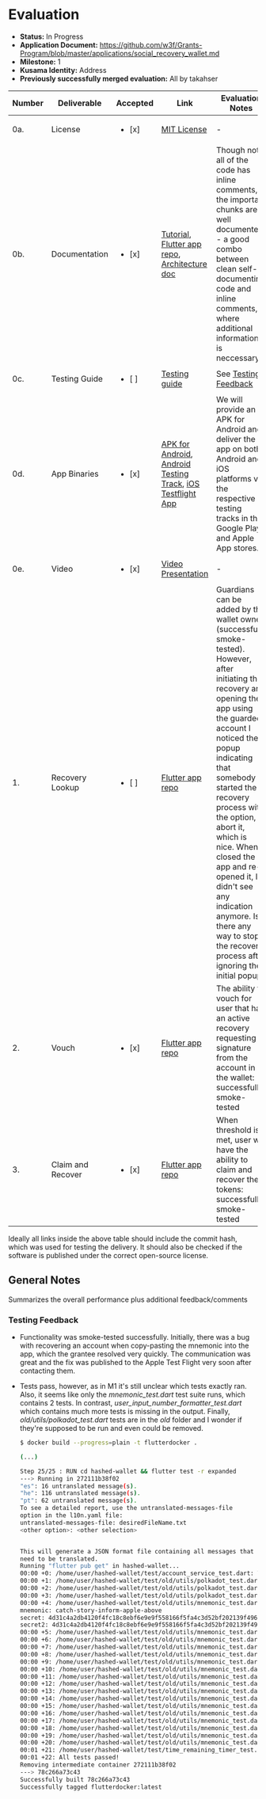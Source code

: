 # Evaluation

- **Status:** In Progress
- **Application Document:** https://github.com/w3f/Grants-Program/blob/master/applications/social_recovery_wallet.md
- **Milestone:** 1
- **Kusama Identity:** Address
- **Previously successfully merged evaluation:** All by takahser

| Number | Deliverable | Accepted | Link | Evaluation Notes |
| ------ | ----------- | -------- | ---- |----------------- |
| 0a. | License | <ul><li>[x] </li></ul> | [MIT License](https://github.com/hypha-dao/hashed-wallet/blob/08b3414fa44de6a25d50338d77000f61598f9899/LICENSE) | - |
| 0b. | Documentation | <ul><li>[x] </li></ul> | [Tutorial](https://github.com/hypha-dao/hashed-wallet/blob/08b3414fa44de6a25d50338d77000f61598f9899/documentation/tutorial.md), [Flutter app repo](https://github.com/hypha-dao/hashed-wallet/tree/08b3414fa44de6a25d50338d77000f61598f9899), [Architecture doc](https://github.com/hypha-dao/hashed-wallet/blob/08b3414fa44de6a25d50338d77000f61598f9899/documentation/architecture.md) | Though not all of the code has inline comments, the important chunks are well documented - a good combo between clean self-documenting code and inline comments, where additional information is neccessary. |
| 0c. | Testing Guide | <ul><li>[ ] </li></ul> | [Testing guide](https://github.com/hypha-dao/hashed-wallet/blob/08b3414fa44de6a25d50338d77000f61598f9899/documentation/testing_guide.md) | See [Testing Feedback](#testing-feedback) |
| 0d. | App Binaries | <ul><li>[x] </li></ul> | [APK for Android](https://github.com/hypha-dao/hashed-wallet/releases/tag/1.0.0_M2), [Android Testing Track](https://play.google.com/apps/internaltest/4701631300800602818), [iOS Testflight App](https://testflight.apple.com/join/NKhGqqxE) | We will provide an APK for Android and deliver the app on both Android and iOS platforms via the respective testing tracks in the Google Play and Apple App stores. |
| 0e. | Video | <ul><li>[x] </li></ul> | [Video Presentation](https://github.com/hypha-dao/hashed-wallet/blob/08b3414fa44de6a25d50338d77000f61598f9899/documentation/videos/milestone_2_delivery.md) | - |
| 1. | Recovery Lookup | <ul><li>[ ] </li></ul> | [Flutter app repo](https://github.com/hypha-dao/hashed-wallet/tree/08b3414fa44de6a25d50338d77000f61598f9899) | Guardians can be added by the wallet owner (successfully smoke-tested). However, after initiating the recovery and opening the app using the guarded account I noticed the popup indicating that somebody started the recovery process with the option, to abort it, which is nice. When I closed the app and re-opened it, I didn't see any indication anymore. Is there any way to stop the recovery process after ignoring the initial popup? |
| 2. | Vouch | <ul><li>[x] </li></ul> | [Flutter app repo](https://github.com/hypha-dao/hashed-wallet/tree/08b3414fa44de6a25d50338d77000f61598f9899) | The ability to vouch for user that has an active recovery requesting signature from the account in the wallet: successfully smoke-tested  |  
| 3. | Claim and Recover | <ul><li>[x] </li></ul> | [Flutter app repo](https://github.com/hypha-dao/hashed-wallet/tree/08b3414fa44de6a25d50338d77000f61598f9899) | When threshold is met, user will have the ability to claim and recover their tokens: successfully smoke-tested  |  

Ideally all links inside the above table should include the commit hash,
which was used for testing the delivery. It should also be checked if the software is published under the correct open-source license.

## General Notes

Summarizes the overall performance plus additional feedback/comments

### Testing Feedback

- Functionality was smoke-tested successfully. Initially, there was a bug with recovering an account when copy-pasting the mnemonic into the app, which the grantee resolved very quickly. The communication was great and the fix was published to the Apple Test Flight very soon after contacting them.
- Tests pass, however, as in M1 it's still unclear which tests exactly ran. Also, it seems like only the _mnemonic_test.dart_ test suite runs, which contains 2 tests. In contrast, _user_input_number_formatter_test.dart_ which contains much more tests is missing in the output. Finally, _old/utils/polkadot_test.dart_ tests are in the _old_ folder and I wonder if they're supposed to be run and even could be removed.

    ```bash
    $ docker build --progress=plain -t flutterdocker .

    (...)

    Step 25/25 : RUN cd hashed-wallet && flutter test -r expanded
    ---> Running in 272111b38f02
    "es": 16 untranslated message(s).
    "he": 116 untranslated message(s).
    "pt": 62 untranslated message(s).
    To see a detailed report, use the untranslated-messages-file 
    option in the l10n.yaml file:
    untranslated-messages-file: desiredFileName.txt
    <other option>: <other selection> 


    This will generate a JSON format file containing all messages that 
    need to be translated.
    Running "flutter pub get" in hashed-wallet...                       9.1s
    00:00 +0: /home/user/hashed-wallet/test/account_service_test.dart: Test loadAccounts saveAccounts
    00:00 +1: /home/user/hashed-wallet/test/old/utils/polkadot_test.dart: polkadot JS load JS code
    00:00 +2: /home/user/hashed-wallet/test/old/utils/polkadot_test.dart: polkadot JS load JS code
    00:00 +3: /home/user/hashed-wallet/test/old/utils/polkadot_test.dart: polkadot JS load JS code
    00:00 +4: /home/user/hashed-wallet/test/old/utils/mnemonic_test.dart: mnemonic decode mnemonic
    mnemonic: catch-story-inform-apple-above
    secret: 4d31c4a2db4120f4fc18c8ebf6e9e9f558166f5fa4c3d52bf202139f496604b0
    secret2: 4d31c4a2db4120f4fc18c8ebf6e9e9f558166f5fa4c3d52bf202139f496604b0
    00:00 +5: /home/user/hashed-wallet/test/old/utils/mnemonic_test.dart: Seeds Global Passport Mnemonic Convert words from Seeds Global Passport
    00:00 +6: /home/user/hashed-wallet/test/old/utils/mnemonic_test.dart: Seeds Global Passport Mnemonic Convert words from Seeds Global Passport
    00:00 +7: /home/user/hashed-wallet/test/old/utils/mnemonic_test.dart: Seeds Global Passport Mnemonic Convert words from Seeds Global Passport
    00:00 +8: /home/user/hashed-wallet/test/old/utils/mnemonic_test.dart: Seeds Global Passport Mnemonic Convert words from Seeds Global Passport
    00:00 +9: /home/user/hashed-wallet/test/old/utils/mnemonic_test.dart: Seeds Global Passport Mnemonic Convert words from Seeds Global Passport
    00:00 +10: /home/user/hashed-wallet/test/old/utils/mnemonic_test.dart: Seeds Global Passport Mnemonic Convert words from Seeds Global Passport
    00:00 +11: /home/user/hashed-wallet/test/old/utils/mnemonic_test.dart: Seeds Global Passport Mnemonic Convert words from Seeds Global Passport
    00:00 +12: /home/user/hashed-wallet/test/old/utils/mnemonic_test.dart: Seeds Global Passport Mnemonic Convert words from Seeds Global Passport
    00:00 +13: /home/user/hashed-wallet/test/old/utils/mnemonic_test.dart: Seeds Global Passport Mnemonic Convert words from Seeds Global Passport
    00:00 +14: /home/user/hashed-wallet/test/old/utils/mnemonic_test.dart: Seeds Global Passport Mnemonic Convert words from Seeds Global Passport
    00:00 +15: /home/user/hashed-wallet/test/old/utils/mnemonic_test.dart: Seeds Global Passport Mnemonic Convert words from Seeds Global Passport
    00:00 +16: /home/user/hashed-wallet/test/old/utils/mnemonic_test.dart: Seeds Global Passport Mnemonic Convert words from Seeds Global Passport
    00:00 +17: /home/user/hashed-wallet/test/old/utils/mnemonic_test.dart: Seeds Global Passport Mnemonic Convert words from Seeds Global Passport
    00:00 +18: /home/user/hashed-wallet/test/old/utils/mnemonic_test.dart: Seeds Global Passport Mnemonic Convert words from Seeds Global Passport
    00:00 +19: /home/user/hashed-wallet/test/old/utils/mnemonic_test.dart: Seeds Global Passport Mnemonic Convert words from Seeds Global Passport
    00:00 +20: /home/user/hashed-wallet/test/old/utils/mnemonic_test.dart: Seeds Global Passport Mnemonic Convert words from Seeds Global Passport
    00:01 +21: /home/user/hashed-wallet/test/time_remaining_timer_test.dart: test time remaining
    00:01 +22: All tests passed!
    Removing intermediate container 272111b38f02
    ---> 78c266a73c43
    Successfully built 78c266a73c43
    Successfully tagged flutterdocker:latest
    ```